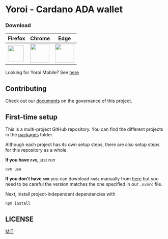# Yoroi - Cardano ADA wallet

### Download

| Firefox | Chrome | Edge |
|---|----|----|
| [<img src="https://img.icons8.com/external-those-icons-flat-those-icons/96/external-Firefox-logos-and-brands-those-icons-flat-those-icons.png" width="50">](https://addons.mozilla.org/en-US/firefox/addon/yoroi/) | [<img src="https://img.icons8.com/fluency/96/chrome.png" width="60">](https://chrome.google.com/webstore/detail/yoroi/ffnbelfdoeiohenkjibnmadjiehjhajb) | [<img src="https://img.icons8.com/color/64/ms-edge-new.png" width="60">](https://microsoftedge.microsoft.com/addons/detail/yoroi/akoiaibnepcedcplijmiamnaigbepmcb) |

Looking for Yoroi Mobile? See [here](https://github.com/Emurgo/yoroi-mobile)

## Contributing

Check out our [documents](docs/specs/meta) on the governance of this project.

## First-time setup

This is a multi-project GitHub repository. You can find the different projects in the [packages](packages/) folder.

Although each project has its own setup steps, there are also setup steps for this repository as a whole.

**If you have `nvm`**, just run

```
nvm use
```

**If you don't have `nvm`** you can download `node` manually from [here](https://nodejs.org) but you need to be careful the version matches the one specified in our `.nvmrc` file.

Next, install project-independent dependencies with
```
npm install
```

## LICENSE

[MIT](LICENSE)
